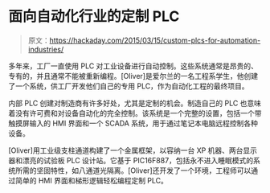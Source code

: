 # 面向自动化行业的定制 PLC

> 原文：<https://hackaday.com/2015/03/15/custom-plcs-for-automation-industries/>

多年来，工厂一直使用 PLC 对工业设备进行自动控制。这些系统通常是昂贵的、专有的，并且通常不能被重新编程。[Oliver]是爱尔兰的一名工程系学生，他创建了一个系统，供工厂开发他们自己的专用 PLC，作为自动化工程的最终项目。

内部 PLC 创建对制造商有许多好处，尤其是定制的机会。制造自己的 PLC 也意味着没有许可费和对设备自动化的完全控制。该系统是一个完整的设置，包括一个带触摸屏输入的 HMI 界面和一个 SCADA 系统，用于通过笔记本电脑远程控制各种设备。

[Oliver]用工业级支柱通道构建了一个金属框架，以容纳一台 XP 机器、两台显示器和漂亮的试验板 PLC 设计站。它基于 PIC16F887，包括永不进入睡眠模式的系统所需的坚固特性，如八通道光隔离。[Oliver]还开发了一个环境，工程师可以通过简单的 HMI 界面和梯形逻辑轻松编程定制 PLC。